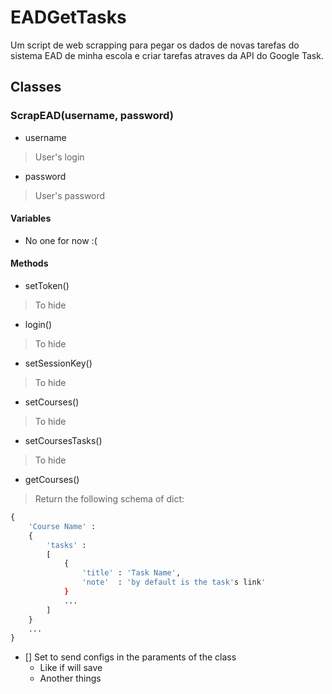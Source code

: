 # EADGetTasks
Um script de web scrapping para pegar os dados de novas tarefas do sistema EAD de minha escola e criar tarefas atraves da API do Google Task.

## Classes
### ScrapEAD(username, password)
- username
> User's login 
- password 
> User's password
#### Variables
- No one for now :(
#### Methods
- setToken()
> To hide
- login()
> To hide
- setSessionKey()
> To hide
- setCourses()
> To hide
- setCoursesTasks()
> To hide
- getCourses()
> Return the following schema of dict:
```python
{
    'Course Name' : 
    {
        'tasks' :
        [
            {
                'title' : 'Task Name', 
                'note'  : 'by default is the task's link'
            }
            ...
        ]
    }
    ...
}
```

- [] Set to send configs in the paraments of the class
     - Like if will save
     - Another things

